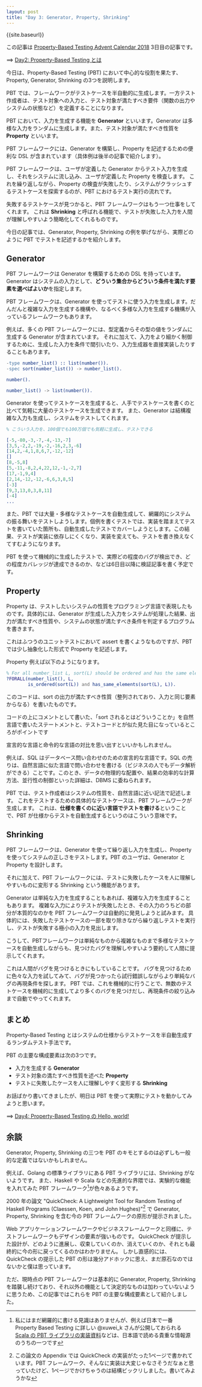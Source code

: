 ```yaml
---
layout: post
title: "Day 3: Generator, Property, Shrinking"
---
```


{{site.baseurl}}

この記事は [Property-Based Testing Advent Calendar 2018](https://qiita.com/advent-calendar/2018/property-based-testing) 3日目の記事です。

==> [Day2: Property-Based Testing とは](https://spinute.org/2018/12/02/PBT-day2.html)

今日は、Property-Based Testing (PBT) において中心的な役割を果たす、Property, Generator, Shrinking の3つを説明します。

PBT では、フレームワークがテストケースを半自動的に生成します。一方テスト作成者は、テスト対象への入力と、テスト対象が満たすべき要件（関数の出力やシステムの状態など）を定義することになります。

PBT において、入力を生成する機能を **Generator** といいます。Generator は多様な入力をランダムに生成します。また、テスト対象が満たすべき性質を **Property** といいます。

PBT フレームワークには、Generator を構築し、Property を記述するための便利な DSL が含まれています（具体例は後半の記事で紹介します）。

PBT フレームワークは、ユーザが定義した Generator からテスト入力を生成し、それをシステムに流し込み、ユーザが定義した Property を検査します。
これを繰り返しながら、Property の検査が失敗したり、システムがクラッシュするテストケースを探索するのが、PBT におけるテスト実行の流れです。

失敗するテストケースが見つかると、PBT フレームワークはもう一つ仕事をしてくれます。
これは **Shrinking** と呼ばれる機能で、テストが失敗した入力を人間が理解しやすいよう簡略化してくれるものです。

今日の記事では、Generator, Property, Shrinking の例を挙げながら、実際どのように PBT でテストを記述するかを紹介します。

## Generator

PBT フレームワークは Generator を構築するための DSL を持っています。Generator はシステムの入力として、**どういう集合からどういう条件を満たす要素を選べばよいか**を指定します。

PBT フレームワークは、Generator を使ってテストに使う入力を生成します。だんだんと複雑な入力を生成する機構や、なるべく多様な入力を生成する機構が入っているフレームワークもあります。

例えば、多くの PBT フレームワークには、型定義からその型の値をランダムに生成する Generator が含まれています。
それに加えて、入力をより細かく制御するために、生成した入力を条件で間引いたり、入力生成器を直接実装したりすることもあります。

```erlang
-type number_list() :: list(number()).
-spec sort(number_list()) -> number_list().

number().

number_list() -> list(number()).
```

Generator を使ってテストケースを生成すると、人手でテストケースを書くのと比べて気軽に大量のテストケースを生成できます。
また、Generator は結構複雑な入力も生成し、システムをテストしてくれます。

```erlang
% こういう入力を、100個でも100万個でも気軽に生成し、テストできる

[-5,-80,-3,-7,-4,-13,-7]
[3,5,-2,2,-19,-2,-16,2,3,-6]
[14,2,-4,1,8,6,7,-12,-12]
[]
[8,-5,8]
[5,-11,-8,2,4,22,12,-1,-2,7]
[17,-1,9,4]
[2,14,-12,-12,-6,6,3,8,5]
[-3]
[9,3,13,0,3,8,11]
[-4]
...
```

また、PBT では大量・多様なテストケースを自動生成して、網羅的にシステムの振る舞いをテストしようします。個例を書くテストでは、実装を踏まえてテストを書いていた箇所も、自動生成したテストでカバーしようとします。この結果、テストが実装に依存しにくくなり、実装を変えても、テストを書き換えなくてすむようになります。

PBT を使って機械的に生成したテストで、実際どの程度のバグが検出でき、どの程度カバレッジが達成できるのか、などは6日目以降に検証記事を書く予定です。

## Property

Property は、テストしたいシステムの性質をプログラミング言語で表現したものです。具体的には、Generator が生成した入力をシステムが処理した結果、出力が満たすべき性質や、システムの状態が満たすべき条件を判定するプログラムを書きます。

これはふつうのユニットテストにおいて assert を書くようなものですが、PBT では少し抽象化した形式で Property を記述します。

Property 例えば以下のようになります。

```erlang
% For all number_list L, sort(L) should be ordered and has the same elements as L.
?FORALL(number_list(), L,
        is_ordered(sort(L)) and has_same_elements(sort(L), L)).
```

このコードは、sort の出力が満たすべき性質（整列されており、入力と同じ要素からなる）を書いたものです。

コードの上にコメントとして書いた、「sort されるとはどういうことか」を自然言語で書いたステートメントと、テストコードとが似た見た目になっているところがポイントです

宣言的な言語と命令的な言語の対比を思い出すといいかもしれません。

例えば、SQL はデータベース問い合わせのための宣言的な言語です。SQL の売りは、自然言語に似た言語で問い合わせを書ける（ビジネスの人でもデータ解析ができる）ことです。このとき、データの物理的な配置や、結果の効率的な計算方法、並行性の制御といった詳細は、DBMS に委ねられます。

PBT では、テスト作成者はシステムの性質を、自然言語に近い記法で記述します。
これをテストするための具体的なテストケースは、PBT フレームワークが生成します。
これは、**仕様を書くのに近い言語でテストを書ける**ということで、PBT が仕様からテストを自動生成するというのはこういう意味です。

## Shrinking

PBT フレームワークは、Generator を使って繰り返し入力を生成し、Property を使ってシステムの正しさをテストします。PBT のユーザは、Generator と Property を設計します。

それに加えて、PBT フレームワークには、テストに失敗したケースを人に理解しやすいものに変形する Shrinking という機能があります。

Generator は単純な入力を生成することもあれば、複雑な入力を生成することもあります。
複雑な入力によりテストが失敗したとき、その入力のうちどの部分が本質的なのかを PBT フレームワークは自動的に発見しようと試みます。
具体的には、失敗したテストケースの一部を取り除きながら繰り返しテストを実行し、テストが失敗する極小の入力を見出します。

こうして、PBTフレームワークは単純なものから複雑なものまで多様なテストケースを自動生成しながらも、見つけたバグを理解しやすいよう要約して人間に提示してくれます。

これは人間がバグを見つけるときにもしていることです。
バグを見つけるために色々な入力を試してみて、バグが見つかったら試行錯誤しながらより単純なバグの再現条件を探します。
PBT では、これを機械的に行うことで、無数のテストケースを機械的に生成してより多くのバグを見つけだし、再現条件の絞り込みまで自動でやってくれます。

## まとめ

Property-Based Testing とはシステムの仕様からテストケースを半自動生成するランダムテスト手法です。

PBT の主要な構成要素は次の3つです。

* 入力を生成する **Generator**
* テスト対象の満たすべき性質を述べた **Property**
* テストに失敗したケースを人に理解しやすく変形する **Shrinking**

お話ばかり書いてきましたが、明日は PBT を使って実際にテストを動かしてみようと思います。

==> [Day4: Property-Based Testing の Hello, world!](http://spinute.org/2018/12/04/PBT-day4.html)

## 余談

Generator, Property, Shrinking の三つを PBT のキモとするのは必ずしも一般的な定義ではないかもしれません。

例えば、Golang の標準ライブラリにある PBT ライブラリには、Shrinking がないようです。 また、Haskell や Scala などの先進的な界隈では、実験的な機能を入れてみた PBT フレームワーク[^1]が色々あるようです。

2000 年の論文 "QuickCheck: A Lightweight Tool for Random Testing of Haskell Programs (Claessen, Koen, and John Hughes)"[^2] で Generator, Property, Shrinking を含む今の PBT フレームワークの原形が提示されました。

Web アプリケーションフレームワークやビジネスフレームワークと同様に、テストフレームワークもデザインの要素が強いものです。
QuickCheck が提示した設計が、どのように進展し、収束していくのか、消えていくのか、それとも最終的に今の形に戻ってくるのかはわかりません。
しかし直感的には、QuickCheck の提示した PBT の形は幾分アドホックに思え、まだ原石なのではないかと僕は思っています。

ただ、現時点の PBT フレームワークは基本的に Generator, Property, Shrinking を踏襲し続けており、それ以外の機能として決定的なものは加わっていないように思うため、この記事ではこれらを PBT の主要な構成要素として紹介しました。

[^1]: 私にはまだ網羅的に書ける見識はありませんが、例えば日本で一番 Property Based Testing に詳しい @xuwei_k さん[^3]が公開しておられる [Scala の PBT ライブラリの実装資料](https://xuwei-k.github.io/slides/scalaprops/)などは、日本語で読める貴重な情報源のうちの一つです
[^2]: この論文の Appendix では QuickCheck の実装がたった1ページで書かれています。PBT フレームワーク、そんなに実装は大変じゃなさそうだなぁと思っていたけど、1ページでかけちゃうのは結構ビックリしました。書いてみようかな
[^3]: @xuwei_k さんの書いた日本で一番 Property-Based Testing に詳しいアドベントカレンダーが読みたい人は、[この Tweet](https://twitter.com/spinute/status/1068903136193011714) をふぁぼってプレッシャーをかけましょう
